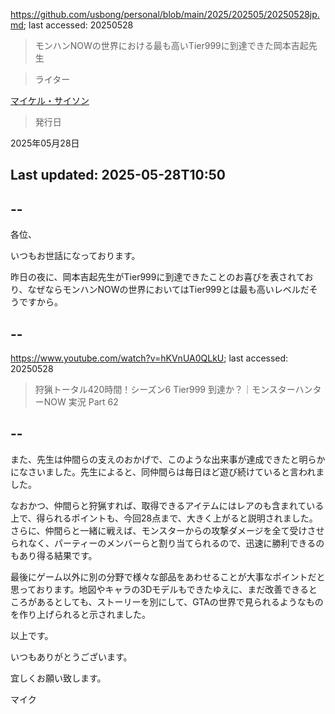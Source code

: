 https://github.com/usbong/personal/blob/main/2025/202505/20250528jp.md; last accessed: 20250528

> モンハンNOWの世界における最も高いTier999に到達できた岡本吉起先生

> ライター

[マイケル・サイソン](https://www.linkedin.com/in/michaelsyson/)

> 発行日

2025年05月28日

## Last updated: 2025-05-28T10:50

## --

各位、

いつもお世話になっております。

昨日の夜に、岡本吉起先生がTier999に到達できたことのお喜びを表されており、なぜならモンハンNOWの世界においてはTier999とは最も高いレベルだそうですから。

## --

https://www.youtube.com/watch?v=hKVnUA0QLkU; last accessed: 20250528

> 狩猟トータル420時間！シーズン6 Tier999 到達か？｜モンスターハンターNOW 実況 Part 62

## --

また、先生は仲間らの支えのおかげで、このような出来事が達成できたと明らかになさいました。先生によると、同仲間らは毎日ほど遊び続けていると言われました。

なおかつ、仲間らと狩猟すれば、取得できるアイテムにはレアのも含まれている上で、得られるポイントも、今回28点まで、大きく上がると説明されました。さらに、仲間らと一緒に戦えば、モンスターからの攻撃ダメージを全て受けさせられなく、パーティーのメンバーらと割り当てられるので、迅速に勝利できるのもあり得る結果です。

最後にゲーム以外に別の分野で様々な部品をあわせることが大事なポイントだと思っております。地図やキャラの3Dモデルもできたゆえに、まだ改善できるところがあるとしても、ストーリーを別にして、GTAの世界で見られるようなものを作り上げられると示されました。

以上です。

いつもありがとうございます。

宜しくお願い致します。

マイク
